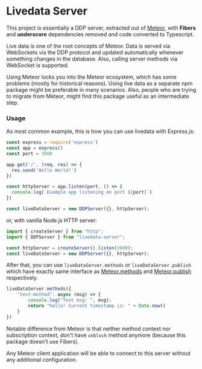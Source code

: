 Livedata Server
===============

This project is essentially a DDP server, extracted out of [Meteor](https://github.com/meteor/meteor), with **Fibers** and **underscore** dependencies removed and code converted to Typescript.

Live data is one of the root concepts of Meteor. Data is served via WebSockets via the DDP protocol and updated automatically whenever something changes in the database. Also, calling server methods via WebSocket is supported.

Using Meteor locks you into the Meteor ecosystem, which has some problems (mostly for historical reasons). Using live data as a separate npm package might be preferable in many scenarios. Also, people who are trying to migrate from Meteor, might find this package useful as an intermediate step.

### Usage

As most common example, this is how you can use livedata with Express.js:

```ts
const express = require('express')
const app = express()
const port = 3000

app.get('/', (req, res) => {
  res.send('Hello World!')
})

const httpServer = app.listen(port, () => {
  console.log(`Example app listening on port ${port}`)
})

const liveDataServer = new DDPServer({}, httpServer);

```

or, with vanilla Node.js HTTP server:

```ts
import { createServer } from "http";
import { DDPServer } from "livedata-server";

const httpServer = createServer().listen(3000);
const liveDataServer = new DDPServer({}, httpServer);
```

After that, you can use `liveDataServer.methods` or `liveDataServer.publish` which have exactly same interface as [Meteor.methods](https://docs.meteor.com/api/methods.html#Meteor-methods) and [Meteor.publish](https://docs.meteor.com/api/pubsub.html#Meteor-publish) respectively.

```ts
liveDataServer.methods({
    "test-method": async (msg) => {
        console.log("Test msg: ", msg);
        return "hello! Current timestamp is: " + Date.now()
    }
})
```

Notable difference from Meteor is that neither method context nor subscription context, don't have `unblock` method anymore (because this package doesn't use Fibers).

Any Meteor client application will be able to connect to this server without any additional configuration.

